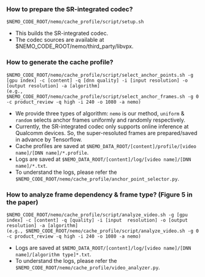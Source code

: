 ### How to prepare the SR-integrated codec?
```
$NEMO_CODE_ROOT/nemo/cache_profile/script/setup.sh
```
* This builds the SR-integrated codec.
* The codec sources are available at $NEMO_CODE_ROOT/nemo/third_party/libvpx.

### How to generate the cache profile? 
```
$NEMO_CODE_ROOT/nemo/cache_profile/script/select_anchor_points.sh -g [gpu index] -c [content] -q [dnn quality] -i [input resolution] -o [output resolution] -a [algorithm]
(e.g., $NEMO_CODE_ROOT/nemo/cache_profile/script/select_anchor_frames.sh -g 0 -c product_review -q high -i 240 -o 1080 -a nemo)
```
* We provide three types of algorithm: `nemo` is our method, `uniform` & `random` selects anchor frames uniformly and randomly respectively.
* Currently, the SR-integrated codec only supports online inference at Qualcomm devices. So, the super-resoluted frames are prepared/saved in advance by Tensorflow.
* Cache profiles are saved at `$NEMO_DATA_ROOT/[content]/profile/[video name]/[DNN name]/*.profile`.
* Logs are saved at `$NEMO_DATA_ROOT/[content]/log/[video name]/[DNN name]/*.txt`.
* To understand the logs, please refer the `$NEMO_CODE_ROOT/nemo/cache_profile/anchor_point_selector.py`.

### How to analyze frame dependency & frame type? (Figure 5 in the paper)
```
$NEMO_CODE_ROOT/nemo/cache_profile/script/analyze_video.sh -g [gpu index] -c [content] -q [quality] -i [input  resolution] -o [output resolution] -a [algorithm]
(e.g., $NEMO_CODE_ROOT/nemo/cache_profile/script/analyze_video.sh -g 0 -c product_review -q high -i 240 -o 1080 -a nemo)
```
* Logs are saved at `$NEMO_DATA_ROOT/[content]/log/[video name]/[DNN name]/[algorithm type]*.txt`.
* To understand the logs, please refer the `$NEMO_CODE_ROOT/nemo/cache_profile/video_analyzer.py`.
